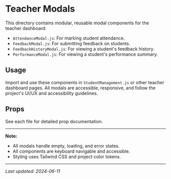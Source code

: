 # Teacher Modals

This directory contains modular, reusable modal components for the teacher dashboard:

- `AttendanceModal.js`: For marking student attendance.
- `FeedbackModal.js`: For submitting feedback on students.
- `FeedbackHistoryModal.js`: For viewing a student's feedback history.
- `PerformanceModal.js`: For viewing a student's performance summary.

## Usage

Import and use these components in `StudentManagement.js` or other teacher dashboard pages. All modals are accessible, responsive, and follow the project's UI/UX and accessibility guidelines.

## Props

See each file for detailed prop documentation.

---

**Note:**
- All modals handle empty, loading, and error states.
- All components are keyboard navigable and accessible.
- Styling uses Tailwind CSS and project color tokens.

---

_Last updated: 2024-06-11_
